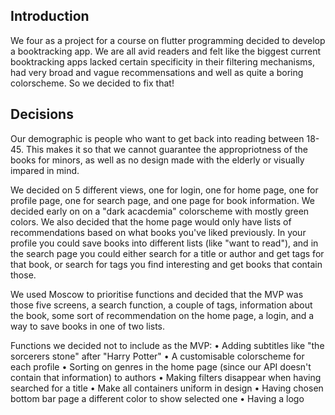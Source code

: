 ## Introduction
We four as a project for a course on flutter programming decided to develop a booktracking app. We are all avid readers and felt like the biggest current booktracking apps lacked certain specificity in their filtering mechanisms, had very broad and vague recommensations and well as quite a boring colorscheme. So we decided to fix that!

## Decisions 

Our demographic is people who want to get back into reading between 18-45. This makes it so that we cannot guarantee the appropriotness of the books for minors, as well as no design made with the elderly or visually impared in mind. 

We decided on 5 different views, one for login, one for home page, one for profile page, one for search page, and one page for book information. We decided early on on a "dark acacdemia" colorscheme with mostly green colors. We also decided that the home page would only have lists of recommendations based on what books you've liked previously. In your profile you could save books into different lists (like "want to read"), and in the search page you could either search for a title or author and get tags for that book, or search for tags you find interesting and get books that contain those.

We used Moscow to prioritise functions and decided that the MVP was those five screens, a search function, a couple of tags, information about the book, some sort of recommendation on the home page, a login, and a way to save books in one of two lists.

Functions we decided not to include as the MVP:
• Adding subtitles like "the sorcerers stone" after "Harry Potter"
• A customisable colorscheme for each profile
• Sorting on genres in the home page (since our API doesn't contain that information) to authors
• Making filters disappear when having searched for a title
• Make all containers uniform in design
• Having chosen bottom bar page a different color to show selected one
• Having a logo

